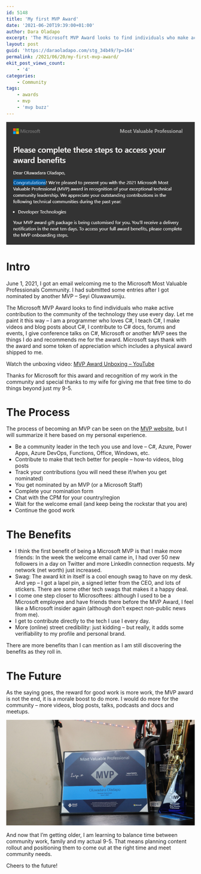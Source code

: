 ```yaml
---
id: 5148
title: 'My first MVP Award'
date: '2021-06-20T19:39:00+01:00'
author: Dara Oladapo
excerpt: 'The Microsoft MVP Award looks to find individuals who make active contribution to the community of the technology they use every day. Let me paint it this way – I am a programmer who loves C#, I teach C#, I make videos and blog posts about C#, I contribute to C# docs, forums and events, I give conference talks on C#, Microsoft or another MVP sees the things I do and recommends me for the award.'
layout: post
guid: 'https://daraoladapo.com/stg_34b49/?p=164'
permalink: /2021/06/20/my-first-mvp-award/
ekit_post_views_count:
    - '4'
categories:
    - Community
tags:
    - awards
    - mvp
    - 'mvp buzz'
---
```


![MVP Welcome Email Snippet](./blog-assets/2023/10/mvp-welcome-email-snippet.png)

# Intro

June 1, 2021, I got an email welcoming me to the Microsoft Most Valuable Professionals Community. I had submitted some entries after I got nominated by another MVP – Seyi Oluwawumiju.

The Microsoft MVP Award looks to find individuals who make active contribution to the community of the technology they use every day. Let me paint it this way – I am a programmer who loves C#, I teach C#, I make videos and blog posts about C#, I contribute to C# docs, forums and events, I give conference talks on C#, Microsoft or another MVP sees the things I do and recommends me for the award. Microsoft says thank with the award and some token of appreciation which includes a physical award shipped to me.

Watch the unboxing video: [MVP Award Unboxing – YouTube](https://www.youtube.com/watch?v=rhB62lU_ARI)

Thanks for Microsoft for this award and recognition of my work in the community and special thanks to my wife for giving me that free time to do things beyond just my 9-5.

# The Process

The process of becoming an MVP can be seen on the [MVP website](https://mvp.microsoft.com/en-US/pages/what-it-takes-to-be-an-mvp), but I will summarize it here based on my personal experience.

- Be a community leader in the tech you use and love – C#, Azure, Power Apps, Azure DevOps, Functions, Office, Windows, etc.
- Contribute to make that tech better for people – how-to videos, blog posts
- Track your contributions (you will need these if/when you get nominated)
- You get nominated by an MVP (or a Microsoft Staff)
- Complete your nomination form
- Chat with the CPM for your country/region
- Wait for the welcome email (and keep being the rockstar that you are)
- Continue the good work

# The Benefits

- I think the first benefit of being a Microsoft MVP is that I make more friends: In the week the welcome email came in, I had over 50 new followers in a day on Twitter and more LinkedIn connection requests. My network (net worth) just increased.
- Swag: The award kit in itself is a cool enough swag to have on my desk. And yep – I got a lapel pin, a signed letter from the CEO, and lots of stickers. There are some other tech swags that makes it a happy deal.
- I come one step closer to Microsoftees: although I used to be a Microsoft employee and have friends there before the MVP Award, I feel like a Microsoft insider again (although don’t expect non-public news from me).
- I get to contribute directly to the tech I use I every day.
- More (online) street credibility: just kidding – but really, it adds some verifiability to my profile and personal brand.

There are more benefits than I can mention as I am still discovering the benefits as they roll in.

# The Future

As the saying goes, the reward for good work is more work, the MVP award is not the end, it is a morale boost to do more. I would do more for the community – more videos, blog posts, talks, podcasts and docs and meetups.

![MVP Award on desk picture](./blog-assets/2023/10/mvp-award-on-desk-picture.png)

And now that I’m getting older, I am learning to balance time between community work, family and my actual 9-5. That means planning content rollout and positioning them to come out at the right time and meet community needs.

Cheers to the future!